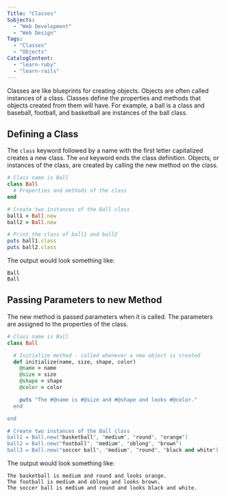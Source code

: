 ```yaml
---
Title: "Classes"
Subjects:
  - "Web Development"
  - "Web Design"
Tags:
  - "Classes"
  - "Objects"
CatalogContent:
  - "learn-ruby"
  - "learn-rails"
---
```


Classes are like blueprints for creating objects. Objects are often called instances of a class. Classes define the properties and methods that objects created from them will have. For example, a ball is a class and baseball, football, and basketball are instances of the ball class.

## Defining a Class

The `class` keyword followed by a name with the first letter capitalized creates a new class. The `end` keyword ends the class definition. Objects, or instances of the class, are created by calling the new method on the class.

```ruby
# Class name is Ball
class Ball
  # Properties and methods of the class
end

# Create two instances of the Ball class
ball1 = Ball.new
ball2 = Ball.new

# Print the class of ball1 and ball2
puts ball1.class
puts ball2.class
```

The output would look something like:

```
Ball
Ball
```

## Passing Parameters to new Method

The new method is passed parameters when it is called. The parameters are assigned to the properties of the class.

```ruby
# Class name is Ball
class Ball

  # Initialize method - called whenever a new object is created
  def initialize(name, size, shape, color)
    @name = name
    @size = size
    @shape = shape
    @color = color

    puts "The #@name is #@size and #@shape and looks #@color."
  end

end

# Create two instances of the Ball class
ball1 = Ball.new("basketball", "medium", "round", "orange")
ball2 = Ball.new("football", "medium", "oblong", "brown")
ball3 = Ball.new("soccer ball", "medium", "round", "black and white")
```

The output would look something like:

```
The basketball is medium and round and looks orange.
The football is medium and oblong and looks brown.
The soccer ball is medium and round and looks black and white.
```
